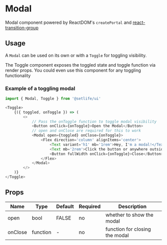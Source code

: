 # Modal

Modal component powered by ReactDOM's `createPortal` and [react-transition-group](https://github.com/reactjs/react-transition-group)

## Usage

<!-- STORY -->

A `Modal` can be used on its own or with a `Toggle` for toggling visibility.

The Toggle component exposes the toggled state and toggle function via render props. You could even use this component for any toggling functionality

### Example of a toggling modal

```js
import { Modal, Toggle } from '@setlife/ui'

<Toggle>
    {({ toggled, onToggle }) => (
        <>
            // Pass the onToggle function to toggle modal visibility
            <Button onClick={onToggle}>Open the Modal</Button>
            // open and onClose are required for this to work
            <Modal open={toggled} onClose={onToggle}>
                <Flex direction='column' alignItems='center'>
                    <Text variant='h1' mb='1rem'>Hey, I'm a modal!</Text>
                    <Text mb='2rem'>Click the button or anywhere outside the modal to close me.</Text>
                    <Button fullWidth onClick={onToggle}>Close</Button>
                </Flex>
            </Modal>
        </>
    )}
</Toggle>
```

## Props

| Name    | Type     | Default | Required | Description                    |
| ------- | -------- | ------- | -------- | ------------------------------ |
| open    | bool     | FALSE   | no       | whether to show the modal      |
| onClose | function | -       | no       | function for closing the modal |